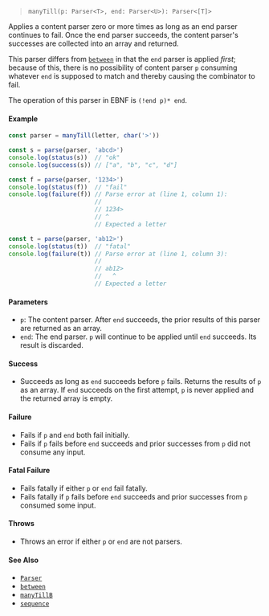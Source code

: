 <!--
 Copyright (c) 2020 Thomas J. Otterson
 
 This software is released under the MIT License.
 https://opensource.org/licenses/MIT
-->

> `manyTill(p: Parser<T>, end: Parser<U>): Parser<[T]>`

Applies a content parser zero or more times as long as an end parser continues to fail. Once the end parser succeeds, the content parser's successes are collected into an array and returned.

This parser differs from [`between`](between.md) in that the `end` parser is applied *first*; because of this, there is no possibility of content parser `p` consuming whatever `end` is supposed to match and thereby causing the combinator to fail.

The operation of this parser in EBNF is `(!end p)* end`.

#### Example

```javascript
const parser = manyTill(letter, char('>'))

const s = parse(parser, 'abcd>')
console.log(status(s))  // "ok"
console.log(success(s)) // ["a", "b", "c", "d"]

const f = parse(parser, '1234>')
console.log(status(f))  // "fail"
console.log(failure(f)) // Parse error at (line 1, column 1):
                        //
                        // 1234>
                        // ^
                        // Expected a letter

const t = parse(parser, 'ab12>')
console.log(status(t))  // "fatal"
console.log(failure(t)) // Parse error at (line 1, column 3):
                        //
                        // ab12>
                        //   ^
                        // Expected a letter
```

#### Parameters

* `p`: The content parser. After `end` succeeds, the prior results of this parser are returned as an array.
* `end`: The end parser. `p` will continue to be applied until `end` succeeds. Its result is discarded.

#### Success

* Succeeds as long as `end` succeeds before `p` fails. Returns the results of `p` as an array. If `end` succeeds on the first attempt, `p` is never applied and the returned array is empty.

#### Failure

* Fails if `p` and `end` both fail initially.
* Fails if `p` fails before `end` succeeds and prior successes from `p` did not consume any input.

#### Fatal Failure

* Fails fatally if either `p` or `end` fail fatally.
* Fails fatally if `p` fails before `end` succeeds and prior successes from `p` consumed some input.

#### Throws

* Throws an error if either `p` or `end` are not parsers.

#### See Also

* [`Parser`](../types/parser.md)
* [`between`](between.md)
* [`manyTillB`](manytillb.md)
* [`sequence`](sequence.md)